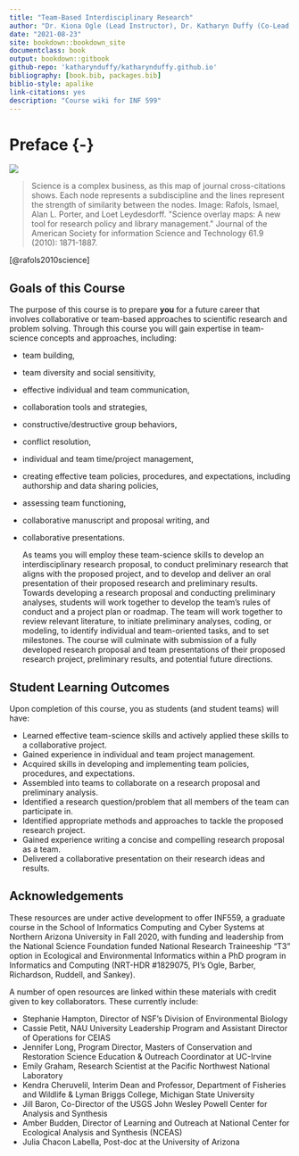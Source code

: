 ```yaml
--- 
title: "Team-Based Interdisciplinary Research"
author: "Dr. Kiona Ogle (Lead Instructor), Dr. Katharyn Duffy (Co-Lead Instructor), & Dr. Kimberly Samuels-Crow (Contributing Instructor)"
date: "2021-08-23"
site: bookdown::bookdown_site
documentclass: book
output: bookdown::gitbook
github-repo: 'katharynduffy/katharynduffy.github.io'
bibliography: [book.bib, packages.bib]
biblio-style: apalike
link-citations: yes
description: "Course wiki for INF 599"
---
```


# Preface {-}

![](/Users/kdw223/Research/TeamBasedResearch/images/intro_1.jpeg)

> Science is a complex business, as this map of journal cross-citations shows. Each node represents a subdiscipline and the lines represent the strength of similarity between the nodes. Image: Rafols, Ismael, Alan L. Porter, and Loet Leydesdorff. "Science overlay maps: A new tool for research policy and library management." Journal of the American Society for information Science and Technology 61.9 (2010): 1871-1887. 

[@rafols2010science]

## Goals of this Course

The purpose of this course is to prepare **you** for a future career that involves collaborative or team-based approaches to scientific research and problem solving. Through this course you will gain expertise in team-science concepts and approaches, including:

- team building,
- team diversity and social sensitivity,
- effective individual and team communication,
- collaboration tools and strategies,
- constructive/destructive group behaviors,
- conflict resolution,
- individual and team time/project management,
- creating effective team policies, procedures, and expectations, including authorship and data sharing policies,
- assessing team functioning,
- collaborative manuscript and proposal writing, and
- collaborative presentations.

  As teams you will employ these team-science skills to develop an interdisciplinary research proposal, to conduct preliminary research that aligns with the proposed project, and to develop and deliver an oral presentation of their proposed research and preliminary results. Towards developing a research proposal and conducting preliminary analyses, students will work together to develop the team’s rules of conduct and a project plan or roadmap. The team will work together to review relevant literature, to initiate preliminary analyses, coding, or modeling, to identify individual and team-oriented tasks, and to set milestones. The course will culminate with submission of a fully developed research proposal and team presentations of their proposed research project, preliminary results, and potential future directions.
  
## Student Learning Outcomes

Upon completion of this course, you as students (and student teams) will have:

- Learned effective team-science skills and actively applied these skills to a collaborative project.
- Gained experience in individual and team project management.
- Acquired skills in developing and implementing team policies, procedures, and expectations.
- Assembled into teams to collaborate on a research proposal and preliminary analysis.
- Identified a research question/problem that all members of the team can participate in.
- Identified appropriate methods and approaches to tackle the proposed research project.
- Gained experience writing a concise and compelling research proposal as a team.
- Delivered a collaborative presentation on their research ideas and results.

## Acknowledgements

These resources are under active development to offer INF559, a graduate course in the School of Informatics Computing and Cyber Systems at Northern Arizona University in Fall 2020, with funding and leadership from the National Science Foundation funded National Research Traineeship “T3” option in Ecological and Environmental Informatics within a PhD program in Informatics and Computing (NRT-HDR #1829075, PI’s Ogle, Barber, Richardson, Ruddell, and Sankey).

A number of open resources are linked within these materials with credit given to key collaborators.  These currently include:

- Stephanie Hampton, Director of NSF’s Division of Environmental Biology
- Cassie Petit, NAU University Leadership Program and Assistant Director of Operations for CEIAS
- Jennifer Long, Program Director, Masters of Conservation and Restoration Science Education & Outreach Coordinator at UC-Irvine
- Emily Graham, Research Scientist at the Pacific Northwest National Laboratory
- Kendra Cheruvelil, Interim Dean and Professor, Department of Fisheries and Wildlife & Lyman Briggs College, Michigan State University
- Jill Baron, Co-Director of the USGS John Wesley Powell Center for Analysis and Synthesis 
- Amber Budden, Director of Learning and Outreach at National Center for Ecological Analysis and Synthesis (NCEAS)
- Julia Chacon Labella, Post-doc at the University of Arizona
